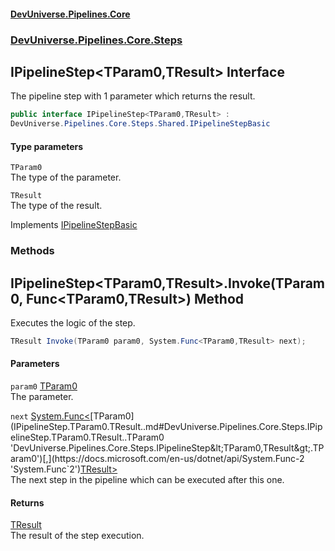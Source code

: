 #### [DevUniverse.Pipelines.Core](Pipelines.md 'Pipelines')
### [DevUniverse.Pipelines.Core.Steps](Pipelines.md#DevUniverse.Pipelines.Core.Steps 'DevUniverse.Pipelines.Core.Steps')
## IPipelineStep&lt;TParam0,TResult&gt; Interface
The pipeline step with 1 parameter which returns the result.  
```csharp
public interface IPipelineStep<TParam0,TResult> :
DevUniverse.Pipelines.Core.Steps.Shared.IPipelineStepBasic
```
#### Type parameters
<a name='DevUniverse.Pipelines.Core.Steps.IPipelineStep.TParam0.TResult..TParam0'></a>
`TParam0`  
The type of the parameter.
  
<a name='DevUniverse.Pipelines.Core.Steps.IPipelineStep.TParam0.TResult..TResult'></a>
`TResult`  
The type of the result.
  

Implements [IPipelineStepBasic](IPipelineStepBasic.md 'DevUniverse.Pipelines.Core.Steps.Shared.IPipelineStepBasic')  
### Methods
<a name='DevUniverse.Pipelines.Core.Steps.IPipelineStep.TParam0.TResult..Invoke(TParam0.System.Func.TParam0.TResult.)'></a>
## IPipelineStep&lt;TParam0,TResult&gt;.Invoke(TParam0, Func&lt;TParam0,TResult&gt;) Method
Executes the logic of the step.  
```csharp
TResult Invoke(TParam0 param0, System.Func<TParam0,TResult> next);
```
#### Parameters
<a name='DevUniverse.Pipelines.Core.Steps.IPipelineStep.TParam0.TResult..Invoke(TParam0.System.Func.TParam0.TResult.).param0'></a>
`param0` [TParam0](IPipelineStep.TParam0.TResult..md#DevUniverse.Pipelines.Core.Steps.IPipelineStep.TParam0.TResult..TParam0 'DevUniverse.Pipelines.Core.Steps.IPipelineStep&lt;TParam0,TResult&gt;.TParam0')  
The parameter.
  
<a name='DevUniverse.Pipelines.Core.Steps.IPipelineStep.TParam0.TResult..Invoke(TParam0.System.Func.TParam0.TResult.).next'></a>
`next` [System.Func&lt;](https://docs.microsoft.com/en-us/dotnet/api/System.Func-2 'System.Func`2')[TParam0](IPipelineStep.TParam0.TResult..md#DevUniverse.Pipelines.Core.Steps.IPipelineStep.TParam0.TResult..TParam0 'DevUniverse.Pipelines.Core.Steps.IPipelineStep&lt;TParam0,TResult&gt;.TParam0')[,](https://docs.microsoft.com/en-us/dotnet/api/System.Func-2 'System.Func`2')[TResult](IPipelineStep.TParam0.TResult..md#DevUniverse.Pipelines.Core.Steps.IPipelineStep.TParam0.TResult..TResult 'DevUniverse.Pipelines.Core.Steps.IPipelineStep&lt;TParam0,TResult&gt;.TResult')[&gt;](https://docs.microsoft.com/en-us/dotnet/api/System.Func-2 'System.Func`2')  
The next step in the pipeline which can be executed after this one.
  
#### Returns
[TResult](IPipelineStep.TParam0.TResult..md#DevUniverse.Pipelines.Core.Steps.IPipelineStep.TParam0.TResult..TResult 'DevUniverse.Pipelines.Core.Steps.IPipelineStep&lt;TParam0,TResult&gt;.TResult')  
The result of the step execution.
  
